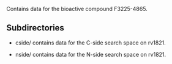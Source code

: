 Contains data for the bioactive compound F3225-4865.

## Subdirectories

- cside/ contains data for the C-side search space on rv1821.

- nside/ contains data for the N-side search space on rv1821.

